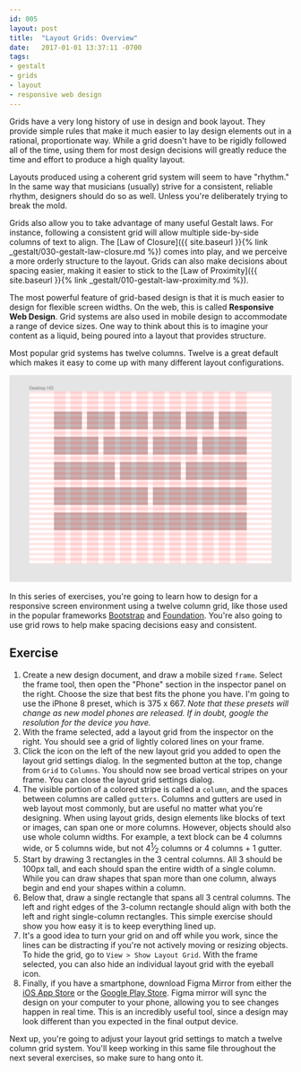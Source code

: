 ```yaml
---
id: 005
layout: post
title:  "Layout Grids: Overview"
date:   2017-01-01 13:37:11 -0700
tags:
- gestalt
- grids
- layout
- responsive web design
---
```

Grids have a very long history of use in design and book layout. They provide simple rules that make it much easier to lay design elements out in a rational, proportionate way. While a grid doesn't have to be rigidly followed all of the time, using them for most design decisions will greatly reduce the time and effort to produce a high quality layout.

Layouts produced using a coherent grid system will seem to have "rhythm." In the same way that musicians (usually) strive for a consistent, reliable rhythm, designers should do so as well. Unless you're deliberately trying to break the mold.

Grids also allow you to take advantage of many useful Gestalt laws. For instance, following a consistent grid will allow multiple side-by-side columns of text to align. The [Law of Closure]({{ site.baseurl }}{% link _gestalt/030-gestalt-law-closure.md %}) comes into play, and we perceive a more orderly structure to the layout. Grids can also make decisions about spacing easier, making it easier to stick to the [Law of Proximity]({{ site.baseurl }}{% link _gestalt/010-gestalt-law-proximity.md %}).

The most powerful feature of grid-based design is that it is much easier to design for flexible screen widths. On the web, this is called **Responsive Web Design**. Grid systems are also used in mobile design to accommodate a range of device sizes. One way to think about this is to imagine your content as a liquid, being poured into a layout that provides structure.

Most popular grid systems has twelve columns. Twelve is a great default which makes it easy to come up with many different layout configurations.

![Layout configurations with a twelve column grid](/images/layout-grids-overview-01.png)

In this series of exercises, you're going to learn how to design for a responsive screen environment using a twelve column grid, like those used in the popular frameworks [Bootstrap](https://getbootstrap.com/) and [Foundation](https://foundation.zurb.com/). You're also going to use grid rows to help make spacing decisions easy and consistent.

<!--more-->
## Exercise

1. Create a new design document, and draw a mobile sized `frame`. Select the <span data-keyCombo="frame">frame tool</span>, then open the "Phone" section in the inspector panel on the right. Choose the size that best fits the phone you have. I'm going to use the iPhone 8 preset, which is 375 x 667. *Note that these presets will change as new model phones are released. If in doubt, google the resolution for the device you have.*
2. With the frame selected, add a layout grid from the inspector on the right. You should see a grid of lightly colored lines on your frame.
2. Click the icon on the left of the new layout grid you added to open the layout grid settings dialog. In the segmented button at the top, change from `Grid` to `Columns`. You should now see broad vertical stripes on your frame. You can close the layout grid settings dialog.
3. The visible portion of a colored stripe is called a `column`, and the spaces between columns are called `gutters`. Columns and gutters are used in web layout most commonly, but are useful no matter what you're designing. When using layout grids, design elements like blocks of text or images, can span one or more columns. However, objects should also use whole column widths. For example, a text block can be 4 columns wide, or 5 columns wide, but not 4<sup>1</sup>&frasl;<sub>2</sub> columns or 4 columns + 1 gutter.
4. Start by drawing 3 rectangles in the 3 central columns. All 3 should be 100px tall, and each should span the entire width of a single column. While you can draw shapes that span more than one column, always begin and end your shapes within a column.
5. Below that, draw a single rectangle that spans all 3 central columns. The left and right edges of the 3-column rectangle should align with both the left and right single-column rectangles. This simple exercise should show you how easy it is to keep everything lined up.
6. It's a good idea to turn your grid on and off while you work, since the lines can be distracting if you're not actively moving or resizing objects. To <span data-keyCombo="show-hide-grid">hide the grid</span>, go to `View > Show Layout Grid`. With the frame selected, you can also hide an individual layout grid with the eyeball icon.
7. Finally, if you have a smartphone, download Figma Mirror from either the [iOS App Store](https://itunes.apple.com/us/app/figma-mirror/id1152747299?mt=8) or the [Google Play Store](https://play.google.com/store/apps/details?id=com.figma.mirror&hl=en). Figma mirror will sync the design on your computer to your phone, allowing you to see changes happen in real time. This is an incredibly useful tool, since a design may look different than you expected in the final output device.

Next up, you're going to adjust your layout grid settings to match a twelve column grid system. You'll keep working in this same file throughout the next several exercises, so make sure to hang onto it.
